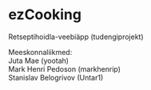 # ezCooking
Retseptihoidla-veebiäpp (tudengiprojekt) 

Meeskonnaliikmed:  
Juta Mae                (yootah)  
Mark Henri Pedoson      (markhenrip)  
Stanislav Belogrivov    (Untar1)  
